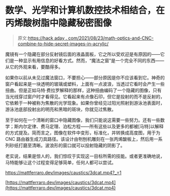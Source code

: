 # 数学、光学和计算机数控技术相结合，在丙烯酸树脂中隐藏秘密图像

> 原文:[https://hack aday . com/2021/08/23/math-optics-and-CNC-combine-to-hide-secret-images-in-acrylic/](https://hackaday.com/2021/08/23/math-optics-and-cnc-combine-to-hide-secret-images-in-acrylic/)

魔镜有一个隐藏在部分反射镜后面的液晶面板，它之所以受欢迎是有原因的——它们是一种显示有用信息的好看方式。然而，“魔法之窗”是一个完全不同的东西——从它的外观来看，要酷得多。

如果你以前从未见过魔法窗口，不要担心——部分原因是你不应该看到它。神奇的窗户看起来是一块透明的玻璃或塑料，上面有一点波浪，当透过它看时会产生一些扭曲。但是正如马特·费拉罗解释的那样，这种扭曲编码了一个隐藏的图像，只有当光线穿过窗户时才看得见。它看起来有点像石印，但它是投射的而不是反射的，它依赖于一种被称为焦散的光学现象。如果你曾经见过阳光照射到游泳池表面时，游泳池底部投射出的明亮和黑暗的斑块，你就见过焦散。

至于如何在一个清晰的窗口中隐藏图像，我们只能说这需要一些努力。还有一些数学；斯内尔定律、费马定理、泊松方程——所有这些以及更多的都被[马特]以解释的方式提及。简而言之，图像在软件中变形，标准化，并转换成高度图，用于为 CNC 路由器生成刀具路径。该设计由刳刨机雕刻在一张丙烯酸板上，然后用一系列砂纸打磨至清晰。波浪形的窗口就可以投射隐藏的阴影了。

老实说，结果是惊人的，我们惊叹于实现这一目标所需的技能。或者更准确地说，马特能够让这个过程变得足够简单，任何人都可以尝试。

 <https://mattferraro.dev/images/caustics/3dcat.mp4?_=1>

[https://mattferraro.dev/images/caustics/3dcat.mp4](https://mattferraro.dev/images/caustics/3dcat.mp4)